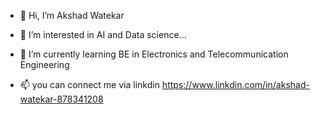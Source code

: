- 👋 Hi, I’m Akshad Watekar
- 👀 I’m interested in AI and Data science...
- 🌱 I’m currently learning BE in Electronics and Telecommunication Engineering 

- 📫 you can connect me via linkdin https://www.linkdin.com/in/akshad-watekar-878341208
